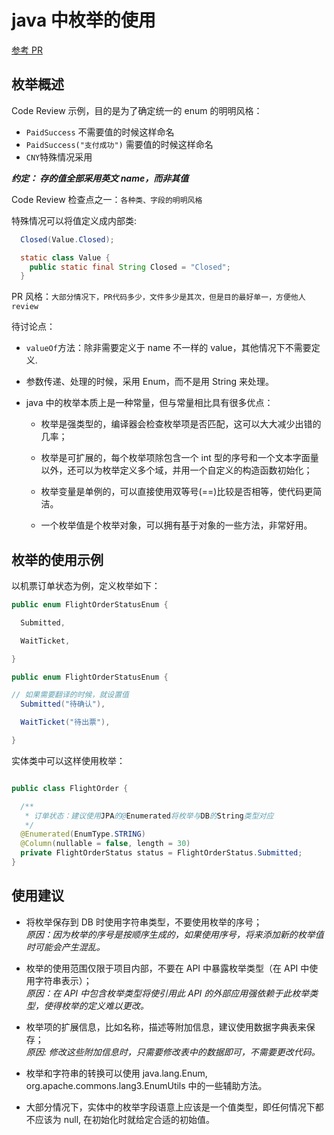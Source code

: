 # java 中枚举的使用

[参考 PR](https://github.com/cntehang/pay-service/pull/47)

## 枚举概述

Code Review 示例，目的是为了确定统一的 enum 的明明风格：

- `PaidSuccess` 不需要值的时候这样命名
- `PaidSuccess("支付成功")` 需要值的时候这样命名
- `CNY`特殊情况采用

**_约定： 存的值全部采用英文 name，而非其值_**

Code Review 检查点之一：`各种类、字段的明明风格`

特殊情况可以将值定义成内部类:

```java
  Closed(Value.Closed);

  static class Value {
    public static final String Closed = "Closed";
  }
```

PR 风格：`大部分情况下，PR代码多少，文件多少是其次，但是目的最好单一，方便他人review`

待讨论点：

- `valueOf`方法：除非需要定义于 name 不一样的 value，其他情况下不需要定义.
- 参数传递、处理的时候，采用 Enum，而不是用 String 来处理。

- java 中的枚举本质上是一种常量，但与常量相比具有很多优点：

  - 枚举是强类型的，编译器会检查枚举项是否匹配，这可以大大减少出错的几率；

  - 枚举是可扩展的，每个枚举项除包含一个 int 型的序号和一个文本字面量以外，还可以为枚举定义多个域，并用一个自定义的构造函数初始化；

  - 枚举变量是单例的，可以直接使用双等号(==)比较是否相等，使代码更简洁。

  - 一个枚举值是个枚举对象，可以拥有基于对象的一些方法，非常好用。

## 枚举的使用示例

以机票订单状态为例，定义枚举如下：

```java
public enum FlightOrderStatusEnum {

  Submitted,

  WaitTicket,

}

```

```java
public enum FlightOrderStatusEnum {

// 如果需要翻译的时候，就设置值
  Submitted("待确认"),

  WaitTicket("待出票"),

}

```

实体类中可以这样使用枚举：

```java

public class FlightOrder {

  /**
   * 订单状态：建议使用JPA的@Enumerated将枚举与DB的String类型对应
   */
  @Enumerated(EnumType.STRING)
  @Column(nullable = false, length = 30)
  private FlightOrderStatus status = FlightOrderStatus.Submitted;
}
```

## 使用建议

- 将枚举保存到 DB 时使用字符串类型，不要使用枚举的序号；  
  _原因：因为枚举的序号是按顺序生成的，如果使用序号，将来添加新的枚举值时可能会产生混乱。_

- 枚举的使用范围仅限于项目内部，不要在 API 中暴露枚举类型（在 API 中使用字符串表示）；  
  _原因：在 API 中包含枚举类型将使引用此 API 的外部应用强依赖于此枚举类型，使得枚举的定义难以更改。_

- 枚举项的扩展信息，比如名称，描述等附加信息，建议使用数据字典表来保存；  
  _原因: 修改这些附加信息时，只需要修改表中的数据即可，不需要更改代码。_

- 枚举和字符串的转换可以使用 java.lang.Enum, org.apache.commons.lang3.EnumUtils 中的一些辅助方法。

- 大部分情况下，实体中的枚举字段语意上应该是一个值类型，即任何情况下都不应该为 null, 在初始化时就给定合适的初始值。
